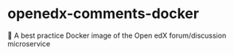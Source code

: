 # openedx-comments-docker
:whale: A best practice Docker image of the Open edX forum/discussion microservice
